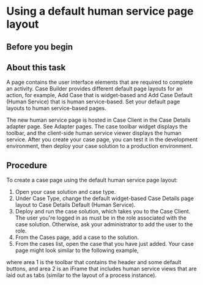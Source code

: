 # Using a default human service page layout

## Before you begin

## About this task

A page contains the user interface elements that are required to complete an
activity. Case Builder provides
different default page layouts for an action, for example, Add Case that is
widget-based and Add Case Default (Human Service) that is human
service-based. Set your default page layouts to human service-based pages.

The new human service page is hosted in Case Client in the Case
Details adapter page. See Adapter pages.  The case toolbar
widget displays the toolbar, and the client-side human service viewer displays the human service.
After you create your case page, you can
test it in the development environment, then deploy your case solution to a production
environment.

<!-- image -->

## Procedure

To create a case page using the default human service page layout:

1. Open your case solution and case type.
2. Under Case Type, change the default widget-based Case
Details page layout to Case Details Default (Human
Service).
3. Deploy and run the case solution, which takes you to the Case Client. The user you're
logged in as must be in the role associated with the case solution. Otherwise, ask your
administrator to add the user to the role.
4. From the Cases page, add a case to the
solution.
5. From the cases list, open the case that you have just added. Your case page
might look similar to the following example,

where area 1 is the toolbar that contains the header and some default buttons, and area 2 is an
iFrame that includes human service views that are laid out as tabs (similar to the layout of a
process instance).